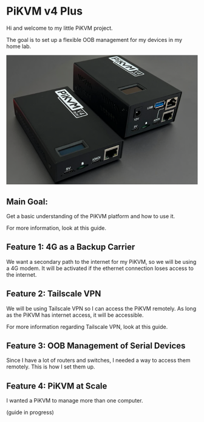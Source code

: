 # PiKVM v4 Plus

Hi and welcome to my little PiKVM project.

The goal is to set up a flexible OOB management for my devices in my home lab.

![Connections](PiKVMDevices.png)

## Main Goal:
Get a basic understanding of the PiKVM platform and how to use it.

For more information, look at this guide.

## Feature 1: 4G as a Backup Carrier
We want a secondary path to the internet for my PiKVM, so we will be using a 4G modem. It will be activated if the ethernet connection loses access to the internet.

## Feature 2: Tailscale VPN 
We will be using Tailscale VPN so I can access the PiKVM remotely. As long as the PiKVM has internet access, it will be accessible.

For more information regarding Tailscale VPN, look at this guide.

## Feature 3: OOB Management of Serial Devices 
Since I have a lot of routers and switches, I needed a way to access them remotely. This is how I set them up.


## Feature 4: PiKVM at Scale
I wanted a PiKVM to manage more than one computer.

(guide in progress)
